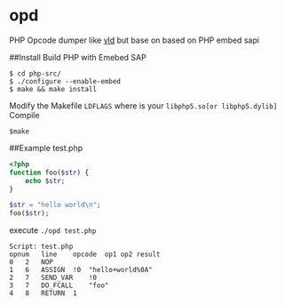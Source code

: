 opd
===

PHP Opcode dumper like [vld](http://pecl.php.net/package/vld) but base on based on PHP embed sapi

##Install
Build PHP with Emebed SAP
```
$ cd php-src/
$ ./configure --enable-embed
$ make && make install
```
Modify the Makefile `LDFLAGS` where is your `libphp5.so[or libphp5.dylib]`   
Compile
```
$make 
```
##Example
test.php
```php
<?php
function foo($str) {
    echo $str;
}

$str = "hello world\n";
foo($str);
```
execute `./opd test.php `
```
Script: test.php
opnum	line	opcode	op1	op2	result
0	2	NOP			
1	6	ASSIGN	!0	"hello+world%0A"	
2	7	SEND_VAR	!0		
3	7	DO_FCALL	"foo"		
4	8	RETURN	1
```
